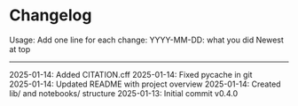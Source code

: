 # Changelog

Usage: Add one line for each change: YYYY-MM-DD: what you did
Newest at top

---

2025-01-14: Added CITATION.cff
2025-01-14: Fixed pycache in git  
2025-01-14: Updated README with project overview
2025-01-14: Created lib/ and notebooks/ structure
2025-01-13: Initial commit v0.4.0